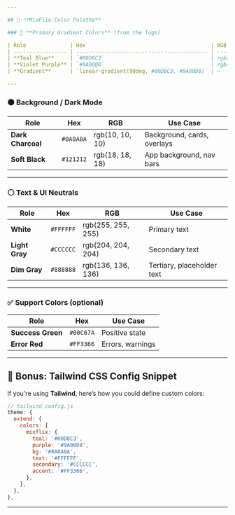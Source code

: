 ```yaml
---

## 🎨 **MixFlix Color Palette**

### 🔵 **Primary Gradient Colors** (from the logo)

| Role              | Hex                                        | RGB              | Use Case                         |
| ----------------- | ------------------------------------------ | ---------------- | -------------------------------- |
| **Teal Blue**     | `#00D8C3`                                  | rgb(0, 216, 195) | Main brand color, buttons, links |
| **Violet Purple** | `#9A00D8`                                  | rgb(154, 0, 216) | Accent color, highlights         |
| **Gradient**      | `linear-gradient(90deg, #00D8C3, #9A00D8)` | —                | Logo, call-to-action areas       |

---
```


### ⚫ **Background / Dark Mode**

| Role              | Hex       | RGB             | Use Case                    |
| ----------------- | --------- | --------------- | --------------------------- |
| **Dark Charcoal** | `#0A0A0A` | rgb(10, 10, 10) | Background, cards, overlays |
| **Soft Black**    | `#121212` | rgb(18, 18, 18) | App background, nav bars    |

---

### ⚪ **Text & UI Neutrals**

| Role           | Hex       | RGB                | Use Case                   |
| -------------- | --------- | ------------------ | -------------------------- |
| **White**      | `#FFFFFF` | rgb(255, 255, 255) | Primary text               |
| **Light Gray** | `#CCCCCC` | rgb(204, 204, 204) | Secondary text             |
| **Dim Gray**   | `#888888` | rgb(136, 136, 136) | Tertiary, placeholder text |

---

### ✅ **Support Colors (optional)**

| Role              | Hex       | Use Case         |
| ----------------- | --------- | ---------------- |
| **Success Green** | `#00C67A` | Positive state   |
| **Error Red**     | `#FF3366` | Errors, warnings |

---

## 🧪 Bonus: Tailwind CSS Config Snippet

If you're using **Tailwind**, here’s how you could define custom colors:

```js
// tailwind.config.js
theme: {
  extend: {
    colors: {
      mixflix: {
        teal: '#00D8C3',
        purple: '#9A00D8',
        bg: '#0A0A0A',
        text: '#FFFFFF',
        secondary: '#CCCCCC',
        accent: '#FF3366',
      },
    },
  },
},
```

---
